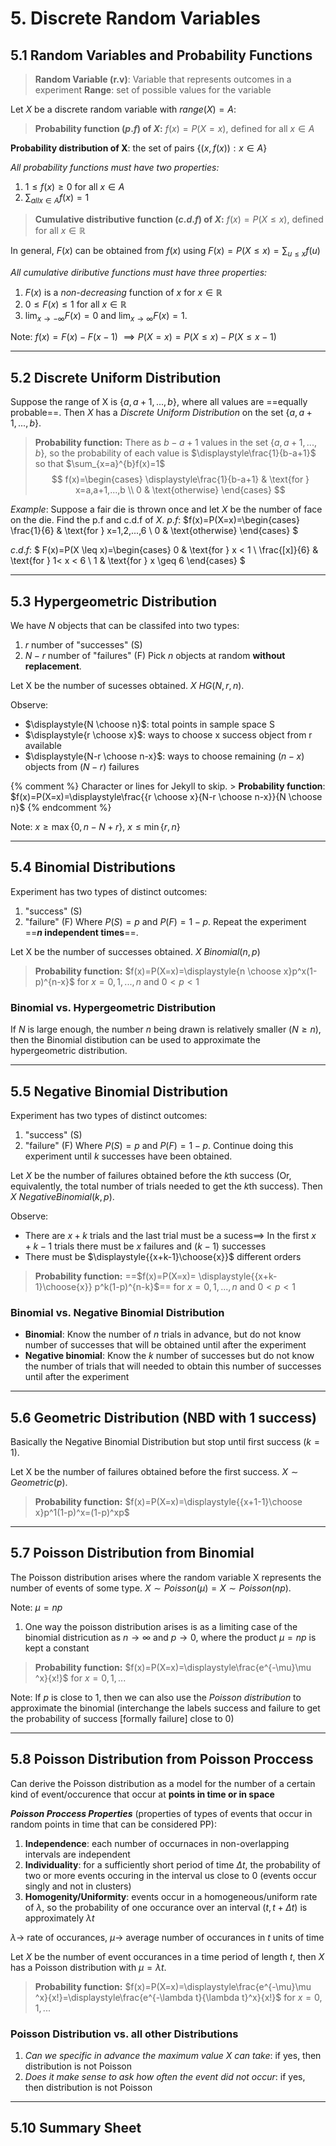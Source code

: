 # 5. Discrete Random Variables
## 5.1 Random Variables and Probability Functions 

> **Random Variable (r.v)**: Variable that represents outcomes in a experiment
> **Range**: set of possible values for the variable

Let $X$ be a discrete random variable with $range(X)=A$: 

> **Probability function ($p.f$) of $X$:** 
$f(x)=P(X=x)$, defined for all $x\in A$

**Probability distribution of X**: the set of pairs $\{(x,f(x)):x \in A \}$

*All probability functions must have two properties:* 
1. $1 \leq f(x) \geq 0$ for all $x \in A$
2. $\sum_{all x \in A} f(x) = 1$

> **Cumulative distributive function ($c.d.f$) of $X$:** 
$f(x)=P(X \leq x)$, defined for all $x\in \mathbb{R}$

In general, $F(x)$ can be obtained from $f(x)$ using $F(x)=P(X \leq x)=\sum_{u \leq x}f(u)$

*All cumulative diributive functions must have three properties:* 
1. $F(x)$ is a *non-decreasing* function of $x$ for $x \in \mathbb{R}$
2. $0 \leq F(x) \leq 1$ for all $x \in \mathbb{R}$
3. $\lim_{x \to -\infty}F(x)=0$ and $\lim_{x \to \infty}F(x)=1$.

Note: $f(x)=F(x)-F(x-1)$ $\implies P(X=x) = P( X \leq x) - P(X \leq x-1)$

---
## 5.2 Discrete Uniform Distribution 
Suppose the range of X is $\{a, a+1, ..., b\}$, where all values are ==equally probable==. Then $X$ has a *Discrete Uniform Distribution* on the set $\{a, a+1, ..., b\}$.

> **Probability function:** There as $b-a+1$ values in the set $\{a, a+1, ..., b\}$, so the probability of each value is $\displaystyle\frac{1}{b-a+1}$ so that $\sum_{x=a}^{b}f(x)=1$
$$ f(x)=\begin{cases}
    \displaystyle\frac{1}{b-a+1} &  \text{for } x=a,a+1,...,b \\
    0 & \text{otherwise}
\end{cases} $$

*Example*: Suppose a fair die is thrown once and let $X$ be the number of face on the die. Find the p.f and c.d.f of $X$. 
$p.f$: 
$f(x)=P(X=x)=\begin{cases}
    \frac{1}{6} &  \text{for } x=1,2,...,6 \\
    0 & \text{otherwise}
\end{cases}
$

$c.d.f$: 
$
F(x)=P(X \leq x)=\begin{cases}
    0 &  \text{for } x < 1 \\
    \frac{[x]}{6} &  \text{for } 1< x < 6 \\
    1 &  \text{for } x \geq 6
\end{cases}
$

----
## 5.3 Hypergeometric Distribution 
We have $N$ objects that can be classifed into two types: 
1. $r$ number of "successes" (S)
2. $N-r$ number of "failures" (F)
Pick $n$ objects at random **without replacement**. 

Let X be the number of sucesses obtained. $X~HG(N,r,n)$.

Observe:  
- $\displaystyle{N \choose n}$: total points in sample space S
- $\displaystyle{r \choose x}$: ways to choose x success object from r available
- $\displaystyle{N-r \choose n-x}$: ways to choose remaining $(n-x)$ objects from $(N-r)$ failures

{% comment %} 
     Character or lines for Jekyll to skip.
    > **Probability function**: $f(x)=P(X=x)=\displaystyle\frac{{r \choose x}{N-r \choose n-x}}{N \choose n}$
{% endcomment %}

Note: $x \geq \max\{0, n-N+r\}$, $x \leq \min\{r, n\}$

---
## 5.4 Binomial Distributions 
Experiment has two types of distinct outcomes: 
1. "success" (S)
2. "failure" (F)
Where $P(S)=p$ and $P(F)=1-p$. Repeat the experiment ==**$n$ independent times**==. 

Let X be the number of successes obtained. $X~Binomial(n,p)$

> **Probability function:** $f(x)=P(X=x)=\displaystyle{n \choose x}p^x(1-p)^{n-x}$
> for $x=0,1,...,n$ and $0 < p < 1$

### Binomial vs. Hypergeometric Distribution 
If $N$ is large enough, the number $n$ being drawn is relatively smaller ($N \geq n$), then the Binomial distibution can be used to approximate the hypergeometric distribution. 

---
## 5.5 Negative Binomial Distribution 
Experiment has two types of distinct outcomes: 
1. "success" (S)
2. "failure" (F)
Where $P(S)=p$ and $P(F)=1-p$. Continue doing this experiment until $k$ successes have been obtained.

Let $X$ be the number of failures obtained before the $k$th success (Or, equivalently, the total number of trials needed to get the $k$th success). Then $X~Negative Binomial(k,p)$.

Observe: 
- There are $x+k$ trials and the last trial must be a sucess$\implies$ In the first $x+k-1$ trials there must be $x$ failures and $(k-1)$ successes
- There must be $\displaystyle{{x+k-1}\choose{x}}$ different orders 

> **Probability function:** ==$f(x)=P(X=x)= \displaystyle{{x+k-1}\choose{x}} p^k(1-p)^{n-k}$== for $x=0,1,...,n$ and $0<p<1$

### Binomial vs. Negative Binomial Distribution 
- **Binomial**: Know the number of $n$ trials in advance, but do not know number of successes that will be obtained until after the experiment 
- **Negative binomial**: Know the $k$ number of successes but do not know the number of trials that will needed to obtain this number of successes until after the experiment

---
## 5.6 Geometric Distribution (NBD with 1 success)
Basically the Negative Binomial Distribution but stop until first success ($k=1$).

Let X be the number of failures obtained before the first success. $X \sim Geometric(p)$.

> **Probability function:** $f(x)=P(X=x)=\displaystyle{{x+1-1}\choose x}p^1(1-p)^x=(1-p)^xp$

---
## 5.7 Poisson Distribution from Binomial 
The Poisson distribution arises where the random variable X represents the number of events of some type. $X \sim Poisson(\mu) = X \sim Poisson(np)$.

Note: $\mu = np$

1. One way the poisson distribution arises is as a limiting case of the binomial districution as $n \to \infty$ and $p \to 0$, where the product $\mu=np$ is kept a constant

> **Probability function:** $f(x)=P(X=x)=\displaystyle\frac{e^{-\mu}\mu ^x}{x!}$ for $x=0,1,...$

Note: If $p$ is close to 1, then we can also use the *Poisson distribution* to approximate the binomial (interchange the labels success and failure to get the probability of success [formally failure] close to 0)

---
## 5.8 Poisson Distribution from Poisson Proccess 
Can derive the Poisson distribution as a model for the number of a certain kind of event/occurence that occur at **points in time or in space**

***Poisson Proccess Properties*** (properties of types of events that occur in random points in time that can be considered PP): 
1. **Independence**: each number of occurnaces in non-overlapping intervals are independent 
2. **Individuality**: for a sufficiently short period of time $\Delta t$, the probability of two or more events occuring in the interval us close to 0 (events occur singly and not in clusters)
3. **Homogenity/Uniformity**: events occur in a homogeneous/uniform rate of $\lambda$, so the probability of one occurance over an interval $(t, t+\Delta t)$ is approximately $\lambda t$

$\lambda \to$ rate of occurances, $\mu \to$ average number of occurances in $t$ units of time

Let $X$ be the number of event occurances in a time period of length $t$, then $X$ has a Poisson distribution with $\mu=\lambda t$.

> **Probability function:** $f(x)=P(X=x)=\displaystyle\frac{e^{-\mu}\mu ^x}{x!}=\displaystyle\frac{e^{-\lambda t}{\lambda t}^x}{x!}$ for $x=0,1,...$

### Poisson Distribution vs. all other Distributions 
1. *Can we specific in advance the maximum value X can take*: if yes, then distribution is not Poisson 
2. *Does it make sense to ask how often the event did not occur*: if yes, then distribution is not Poisson 

---
## 5.10 Summary Sheet 











